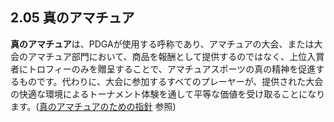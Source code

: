 ## 2.05 真のアマチュア

**真のアマチュア**は、PDGAが使用する呼称であり、アマチュアの大会、または大会のアマチュア部門において、商品を報酬として提供するのではなく、上位入賞者にトロフィーのみを贈呈することで、アマチュアスポーツの真の精神を促進するものです。代わりに、大会に参加するすべてのプレーヤーが、提供された大会の快適な環境によるトーナメント体験を通して平等な価値を受け取ることになります。([真のアマチュアのための指針](https://jpdga-shizuoka.github.io/ssa-round-ratings/libraries/trueamateur) 参照)

